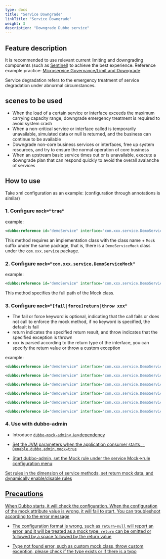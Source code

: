 ```yaml
---
type: docs
title: "Service Downgrade"
linkTitle: "Service Downgrade"
weight: 3
description: "Downgrade Dubbo service"
---
```


## Feature description
It is recommended to use relevant current limiting and downgrading components (such as [Sentinel](https://sentinelguard.io/zh-cn/docs/open-source-framework-integrations.html)) to achieve the best experience. Reference example practice: [Microservice Governance/Limit and Downgrade](/zh/overview/tasks/ecosystem/rate-limit/)

Service degradation refers to the emergency treatment of service degradation under abnormal circumstances.

## scenes to be used

- When the load of a certain service or interface exceeds the maximum carrying capacity range, downgrade emergency treatment is required to avoid system crash
- When a non-critical service or interface called is temporarily unavailable, simulated data or null is returned, and the business can continue to be available
- Downgrade non-core business services or interfaces, free up system resources, and try to ensure the normal operation of core business
- When an upstream basic service times out or is unavailable, execute a downgrade plan that can respond quickly to avoid the overall avalanche of services

## How to use

Take xml configuration as an example: (configuration through annotations is similar)

### 1. Configure `mock="true"`
example:
```xml
<dubbo:reference id="demoService" interface="com.xxx.service.DemoService" mock="true" />
```
This method requires an implementation class with the class name + `Mock` suffix under the same package, that is, there is a `DemoServiceMock` class under the `com.xxx.service` package.

### 2. Configure `mock="com.xxx.service.DemoServiceMock"`
example:
```xml
<dubbo:reference id="demoService" interface="com.xxx.service.DemoService" mock="com.xxx.service.DemoServiceMock" />
```
This method specifies the full path of the Mock class.

### 3. Configure `mock="[fail|force]return|throw xxx"`

* The fail or force keyword is optional, indicating that the call fails or does not call to enforce the mock method, if no keyword is specified, the default is fail
* return indicates the specified return result, and throw indicates that the specified exception is thrown
* xxx is parsed according to the return type of the interface, you can specify the return value or throw a custom exception

example:
```xml
<dubbo:reference id="demoService" interface="com.xxx.service.DemoService" mock="return" />
```

```xml
<dubbo:reference id="demoService" interface="com.xxx.service.DemoService" mock="return null" />
```

```xml
<dubbo:reference id="demoService" interface="com.xxx.service.DemoService" mock="fail:return aaa" />
```

```xml
<dubbo:reference id="demoService" interface="com.xxx.service.DemoService" mock="force:return true" />
```

```xml
<dubbo:reference id="demoService" interface="com.xxx.service.DemoService" mock="fail:throw" />
```

```xml
<dubbo:reference id="demoService" interface="com.xxx.service.DemoService" mock="force:throw java.lang.NullPointException" />
```

### 4. Use with dubbo-admin

* Introduce <a href="https://github.com/apache/dubbo-spi-extensions/tree/master/dubbo-mock-extensions" target="_blank">`dubbo-mock-admin`< /a>dependency

* Set the JVM parameters when the application consumer starts, `-Denable.dubbo.admin.mock=true`

* Start dubbo-admin, set the Mock rule under the service Mock->rule configuration menu

Set rules in the dimension of service methods, set return mock data, and dynamically enable/disable rules

## Precautions

When Dubbo starts, it will check the configuration. When the configuration of the mock attribute value is wrong, it will fail to start. You can troubleshoot according to the error message

- The configuration format is wrong, such as `return+null` will report an error, and it will be treated as a mock type. `return` can be omitted or followed by a space followed by the return value

- Type not found error, such as custom mock class, throw custom exception, please check if the type exists or if there is a typo
